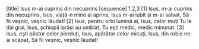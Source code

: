 [title] Isus m-ai cuprins din necuprins
[sequence] 1,2,3
[1]
Isus, m-ai cuprins din necuprins,
Isus, viață-n mine ai aprins,
Isus m-ai iubit și m-ai salvat,
Să fii veșnic, veșnic lăudat!
[2]
Isus, pentru orbi lumină ai,
Isus, celor muți Tu le dai grai,
Isus, șchiopii iarăși au umblat,
Tu ești medic, medic minunat.
[3]
Isus, ești păstor celor pierduți,
Isus, apărător celor micuți,
Isus, din robie ne-ai scăpat,
Să fii veșnic, veșnic lăudat!

